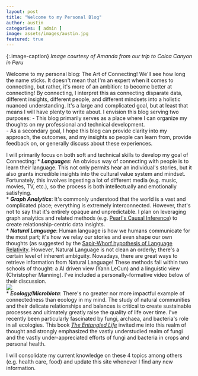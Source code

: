 ```yaml
---
layout: post
title: "Welcome to my Personal Blog"
author: austin
categories: [ admin ]
image: assets/images/austin.jpg
featured: true
---
```


{:.image-caption}
*Image courtesy of Amanda from our trip to Colca Canyon in Peru*    

Welcome to my personal blog: The Art of Connecting! We'll see how long the name sticks. It doesn't mean that I'm an expert when it comes to connecting, but rather, it's more of an ambition: to become better at connecting! By connecting, I interpret this as connecting disparate data, different insights, different people, and different mindsets into a holistic nuanced understanding. It's a large and complicated goal, but at least that means I will have plenty to write about. I envision this blog serving two purposes:
	- This blog primarily serves as a place where I can organize my thoughts on my professional and technical development.    
	- As a secondary goal, I hope this blog can provide clarity into my approach, the outcomes, and my insights so people can learn from, provide feedback on, or generally discuss about these experiences.    
    
I will primarily focus on both soft and technical skills to develop my goal of Connecting:
	* ***Languages***: An obvious way of connecting with people is to learn their language. This not only permits hear an individual's stories, but it also grants incredible insights into the cultural value system and mindset. Fortunately, this involves ingesting a lot of different media (e.g. music, movies, TV, etc.), so the process is both intellectually and emotionally satisfying.    
	* ***Graph Analytics***: It's commonly understood that the world is a vast and complicated place; everything is extremely interconnected. However, that's not to say that it's entirely opaque and unpredictable. I plan on leveraging graph analytics and related methods (e.g. [Pearl's Causal Inference](http://bayes.cs.ucla.edu/jp_home.html)) to create relationship-centric data insights.    
	* ***Natural Language***: Human language is how we humans communicate for the most part; it's how we relay our stories and even shape our own thoughts (as suggested by the [Sapir-Whorf hypothesis of Language Relativity](https://en.wikipedia.org/wiki/Linguistic_relativity). However, Natural Language is not clean an orderly; there's a certain level of inherent ambiguity. Nowadays, there are great ways to retrieve information from Natural Language! These methods fall within two schools of thought: a AI driven view (Yann LeCun) and a linguistic view (Christopher Manning). I've included a personally-formative video below of their discussion.    
	![](https://www.youtube.com/watch?v=fKk9KhGRBdI)    
	* ***Ecology/Microbiota***: There's no greater nor more impactful example of connectedness than ecology in my mind. The study of natural communities and their delicate relationships and balances is critical to create sustainable processes and ultimately greatly raise the quality of life over time. I've recently been particularly fascinated by fungi, archaea, and bacteria's role in all ecologies. This book [*The Entangled Life*](https://www.amazon.com/dp/B07WKJS8P1/ref=dp-kindle-redirect?_encoding=UTF8&btkr=1) invited me into this realm of thought and strongly emphasized the vastly understudied realm of fungi and the vastly under-appreciated efforts of fungi and bacteria in crops and personal health.    

I will consolidate my current knowledge on these 4 topics among others (e.g. health care, food) and update this site whenever I find any new information. 